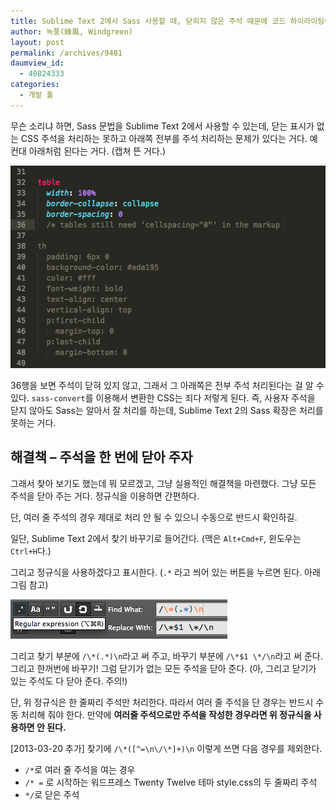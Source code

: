 ```yaml
---
title: Sublime Text 2에서 Sass 사용할 때, 닫히지 않은 주석 때문에 코드 하이라이팅이 잘 되지 않는 문제 해결
author: 녹풍(綠風, Windgreen)
layout: post
permalink: /archives/9481
daumview_id:
  - 40824333
categories:
  - 개발 툴
---
```

무슨 소리냐 하면, Sass 문법을 Sublime Text 2에서 사용할 수 있는데, 닫는 표시가 없는 CSS 주석을 처리하는 못하고 아래쪽 전부를 주석 처리하는 문제가 있다는 거다. 예컨대 아래처럼 된다는 거다. (캡쳐 뜬 거다.)

<img class="alignnone" alt="" src="/uploads/legacy/sass-comment-example.png" width="561" height="324" />

36행을 보면 주석이 닫혀 있지 않고, 그래서 그 아래쪽은 전부 주석 처리된다는 걸 알 수 있다. `sass-convert`를 이용해서 변환한 CSS는 죄다 저렇게 된다. 즉, 사용자 주석을 닫지 않아도 Sass는 알아서 잘 처리를 하는데, Sublime Text 2의 Sass 확장은 처리를 못하는 거다.

## 해결책 &#8211; 주석을 한 번에 닫아 주자

그래서 찾아 보기도 했는데 뭐 모르겠고, 그냥 실용적인 해결책을 마련했다. 그냥 모든 주석을 닫아 주는 거다. 정규식을 이용하면 간편하다.

단, 여러 줄 주석의 경우 제대로 처리 안 될 수 있으니 수동으로 반드시 확인하길.

일단, Sublime Text 2에서 찾기 바꾸기로 들어간다. (맥은 `Alt+Cmd+F`, 윈도우는 `Ctrl+H`다.)

그리고 정규식을 사용하겠다고 표시한다. (`.*` 라고 씌어 있는 버튼을 누르면 된다. 아래 그림 참고)

<img class="alignnone" alt="" src="/uploads/legacy/sumlime-text-2-regex-find.png" width="347" height="63" />

그리고 찾기 부분에 `/\*(.*)\n`라고 써 주고, 바꾸기 부분에 `/\*$1 \*/\n`라고 써 준다. 그리고 한꺼번에 바꾸기! 그럼 닫기가 없는 모든 주석을 닫아 준다. (아, 그리고 닫기가 있는 주석도 다 닫아 준다. 주의!)

단, 위 정규식은 한 줄짜리 주석만 처리한다. 따라서 여러 줄 주석을 단 경우는 반드시 수동 처리해 줘야 한다. 만약에 **여러줄 주석으로만 주석을 작성한 경우라면 위 정규식을 사용하면 안 된다.**

[2013-03-20 추가] 찾기에 `/\*([^=\n\/\*]+)\n` 이렇게 쓰면 다음 경우를 제외한다.

*   `/*`로 여러 줄 주석을 여는 경우
*   `/* =` 로 시작하는 워드프레스 Twenty Twelve 테마 style.css의 두 줄짜리 주석
*   `*/`로 닫은 주석